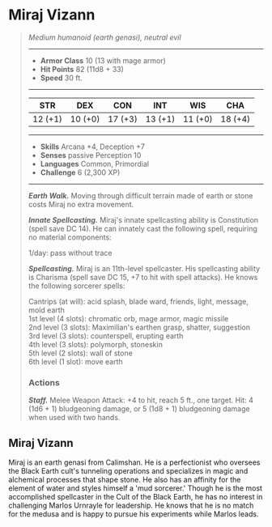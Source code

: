 # Miraj Vizann
>*Medium humanoid (earth genasi), neutral evil*
>___
>- **Armor Class** 10 (13 with mage armor)
>- **Hit Points** 82 (11d8 + 33)
>- **Speed** 30 ft.
>___
>|STR|DEX|CON|INT|WIS|CHA|
>|:---:|:---:|:---:|:---:|:---:|:---:|
>|12 (+1)|10 (+0)|17 (+3)|13 (+1)|11 (+0)|18 (+4)|
>___
>- **Skills** Arcana +4, Deception +7
>- **Senses** passive Perception 10
>- **Languages** Common, Primordial
>- **Challenge** 6 (2,300 XP)
>___
>***Earth Walk.*** Moving through difficult terrain made of earth or stone costs Miraj no extra movement.  
>
>***Innate Spellcasting.*** Miraj's innate spellcasting ability is Constitution (spell save DC 14). He can innately cast the following spell, requiring no material components:  
>
>1/day: pass without trace  
>
>
>***Spellcasting.*** Miraj is an 11th-level spellcaster. His spellcasting ability is Charisma (spell save DC 15, +7 to hit with spell attacks). He knows the following sorcerer spells:  
>
>Cantrips (at will): acid splash, blade ward, friends, light, message, mold earth  
>1st level (4 slots): chromatic orb, mage armor, magic missile  
>2nd level (3 slots): Maximilian's earthen grasp, shatter, suggestion  
>3rd level (3 slots): counterspell, erupting earth  
>4th level (3 slots): polymorph, stoneskin  
>5th level (2 slots): wall of stone  
>6th level (1 slot): move earth  
>
>### Actions
>***Staff.*** Melee Weapon Attack: +4 to hit, reach 5 ft., one target. Hit: 4 (1d6 + 1) bludgeoning damage, or 5 (1d8 + 1) bludgeoning damage when used with two hands.
## Miraj Vizann
Miraj is an earth genasi from Calimshan. He is a perfectionist who oversees the Black Earth cult's tunneling operations and specializes in magic and alchemical processes that shape stone. He also has an affinity for the element of water and styles himself a 'mud sorcerer.'
Though he is the most accomplished spellcaster in the Cult of the Black Earth, he has no interest in challenging Marlos Urnrayle for leadership. He knows that he is no match for the medusa and is happy to pursue his experiments while Marlos leads.